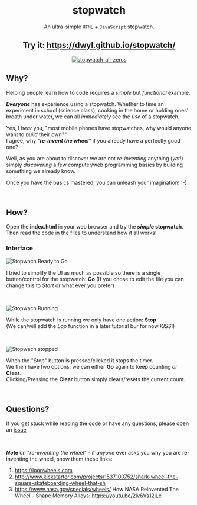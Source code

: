 <div align="center">

# stopwatch

An ultra-simple `HTML` + `JavaScript` stopwatch.



## Try it: https://dwyl.github.io/stopwatch/

[![stopwatch-all-zeros](https://user-images.githubusercontent.com/194400/137154873-ed4db4ff-a906-48e4-9b0f-49b6210aa6c1.png)](https://dwyl.github.io/stopwatch/)

</div>

## Why?

Helping people learn how to code requires a *simple* but *functional* example.

**_Everyone_** has experience using a stopwatch.
Whether to time an experiment in school (science class),
cooking in the home or holding ones' breath under water,
we can all *immediately* see the *use* of a stopwatch.

Yes, I *hear* you, "most mobile phones have stopwatches,
why would anyone want to *build* their own?"  
I agree, why "***re-invent the wheel***" if you already have a perfectly good one?

Well, as you are about to discover we are not *re-inventing* anything (*yet*!) simply
*discovering* a few computer/web programming basics by building something we already know.

Once you have the basics mastered, you can unleash your imagination! :-)


<br />

## How?

Open the **index.html** in your web browser and try the **_simple_ stopwatch**.
Then read the code in the files to understand how it all works!


### Interface


![Stopwach Ready to Go](https://user-images.githubusercontent.com/194400/137154873-ed4db4ff-a906-48e4-9b0f-49b6210aa6c1.png "Simple Stopwatch Ready to Go!")

I tried to simplify the UI as much as possible so there is a single button/control for the stopwatch: **Go**
(If you chose to edit the file you can change this to *Start* or what ever you prefer)

<br />

![Stopwach Running](https://user-images.githubusercontent.com/194400/137156018-6eca686b-dd55-4248-9238-6be6efba25c7.png "Simple Stopwatch Running")

While the stopwatch is running we only have one action: **Stop**  
(We can/will add the *Lap* function in a later tutorial bur for now *KISS*!)

<br />

![Stopwach stopped](https://user-images.githubusercontent.com/194400/137155814-26648d0d-ffeb-4b03-bfed-3af78d4b4ffa.png "Simple Stopwatch Stopped")

When the "Stop" button is pressed/clicked it stops the timer.  
We then have two options: we can either **Go** again to keep counting *or* **Clear**.  
Clicking/Pressing the **Clear** button simply clears/resets the current count.

<br />

## Questions?

If you get stuck while reading the code or have any questions, 
please open an 
[issue](https://github.com/dwyl/stopwatch/issues) 

<br />

***Note*** on "*re-inventing the wheel*" - if *anyone* ever asks you why
you are re-inventing the wheel, show them these links:

1. https://loopwheels.com
2. http://www.kickstarter.com/projects/1537100752/shark-wheel-the-square-skateboarding-wheel-that-sh
3. https://www.nasa.gov/specials/wheels/
    How NASA Reinvented The Wheel - Shape Memory Alloys: https://youtu.be/2lv6Vs12jLc
